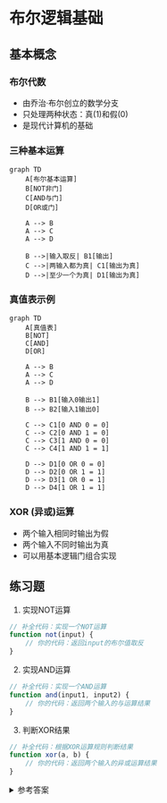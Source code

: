 # 布尔逻辑基础

## 基本概念

### 布尔代数
- 由乔治·布尔创立的数学分支
- 只处理两种状态：真(1)和假(0)
- 是现代计算机的基础

### 三种基本运算

```mermaid
graph TD
    A[布尔基本运算]
    B[NOT非门]
    C[AND与门]
    D[OR或门]
    
    A --> B
    A --> C
    A --> D
    
    B -->|输入取反| B1[输出]
    C -->|两输入都为真| C1[输出为真]
    D -->|至少一个为真| D1[输出为真]
```

### 真值表示例

```mermaid
graph TD
    A[真值表]
    B[NOT]
    C[AND]
    D[OR]
    
    A --> B
    A --> C
    A --> D
    
    B --> B1[输入0输出1]
    B --> B2[输入1输出0]
    
    C --> C1[0 AND 0 = 0]
    C --> C2[0 AND 1 = 0]
    C --> C3[1 AND 0 = 0]
    C --> C4[1 AND 1 = 1]
    
    D --> D1[0 OR 0 = 0]
    D --> D2[0 OR 1 = 1]
    D --> D3[1 OR 0 = 1]
    D --> D4[1 OR 1 = 1]
```

### XOR (异或)运算
- 两个输入相同时输出为假
- 两个输入不同时输出为真
- 可以用基本逻辑门组合实现

## 练习题

1. 实现NOT运算
```javascript
// 补全代码：实现一个NOT运算
function not(input) {
    // 你的代码：返回input的布尔值取反
}
```

2. 实现AND运算
```javascript
// 补全代码：实现一个AND运算
function and(input1, input2) {
    // 你的代码：返回两个输入的与运算结果
}
```

3. 判断XOR结果
```javascript
// 补全代码：根据XOR运算规则判断结果
function xor(a, b) {
    // 你的代码：返回两个输入的异或运算结果
}
```

<details>
<summary>参考答案</summary>

1. NOT运算
```javascript
function not(input) {
    return !input;
}
```

2. AND运算
```javascript
function and(input1, input2) {
    return input1 && input2;
}
```

3. XOR运算
```javascript
function xor(a, b) {
    return (a || b) && !(a && b);
}
```

</details>